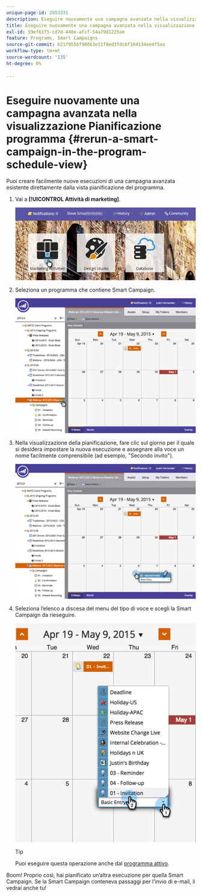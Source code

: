 ```yaml
---
unique-page-id: 2953331
description: Eseguire nuovamente una campagna avanzata nella visualizzazione Pianificazione programma - Documentazione di Marketo - Documentazione del prodotto
title: Eseguire nuovamente una campagna avanzata nella visualizzazione Pianificazione programma
exl-id: 59ef61f5-cd7d-440e-afcf-54a79d1225ae
feature: Programs, Smart Campaigns
source-git-commit: b21f955bf98063e11f8ed3fdc6f164134ee4f5aa
workflow-type: tm+mt
source-wordcount: '135'
ht-degree: 0%

---
```


# Eseguire nuovamente una campagna avanzata nella visualizzazione Pianificazione programma {#rerun-a-smart-campaign-in-the-program-schedule-view}

Puoi creare facilmente nuove esecuzioni di una campagna avanzata esistente direttamente dalla vista pianificazione del programma.

1. Vai a **[!UICONTROL Attività di marketing]**.

   ![](assets/login-marketing-activities-3.png)

1. Seleziona un programma che contiene Smart Campaign.

   ![](assets/image2015-4-16-14-3a40-3a11.png)

1. Nella visualizzazione della pianificazione, fare clic sul giorno per il quale si desidera impostare la nuova esecuzione e assegnare alla voce un nome facilmente comprensibile (ad esempio, &quot;Secondo invito&quot;).

   ![](assets/image2015-4-16-14-3a42-3a0.png)

1. Seleziona l’elenco a discesa del menu del tipo di voce e scegli la Smart Campaign da rieseguire.

   ![](assets/image2015-4-16-15-3a26-3a33.png)

   >[!TIP]
   >
   >Puoi eseguire questa operazione anche dal [programma attivo](/help/marketo/product-docs/core-marketo-concepts/marketing-calendar/understanding-the-calendar/understand-enable-program-focus.md).

Boom! Proprio così, hai pianificato un’altra esecuzione per quella Smart Campaign. Se la Smart Campaign conteneva passaggi per l’invio di e-mail, li vedrai anche tu!
